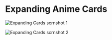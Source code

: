# Expanding Anime Cards

![Expanding Cards scrnshot 1](https://user-images.githubusercontent.com/42612374/104138815-af762780-5374-11eb-9f53-9809a4413dde.png)

![Expanding Cards scrnshot 2](https://user-images.githubusercontent.com/42612374/104138842-fd8b2b00-5374-11eb-868a-9673fac41965.png)
